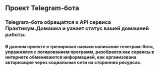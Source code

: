 ## Проект Telegram-бота

### Telegram-бота обращаtтся к API сервиса Практикум.Домашка и узнает статус вашей домашней работы.

#### В данном проекте я тренировал навыки написания телеграм-бота, упражнялся с логированием программ, разобрался как сервисы в интернете обмениваются информацией, как организована авторизация через социальные сети на сторонних ресурсах.
